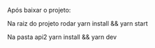 Após baixar o projeto:

Na raiz do projeto rodar yarn install && yarn start

Na pasta api2 yarn install && yarn dev

